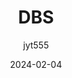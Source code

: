 ---
title: DBS
author: jyt555
date: 2024-02-04
category: pages/notebook
layout: post
mermaid: true
---